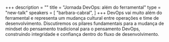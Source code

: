 +++
description = ""
title = "Jornada DevOps: além do ferramental"
type = "new-talk"
speakers = [
        "barbara-cabral",
]
+++
DevOps vai muito além do ferramental e representa um mudança cultural entre operações e time de desenvolvimento. Discutiremos os pilares fundamentais para a mudança de mindset do pensamento tradicional para o pensamento DevOps, construindo integridade e confiança dentro do fluxo de desenvolvimento.